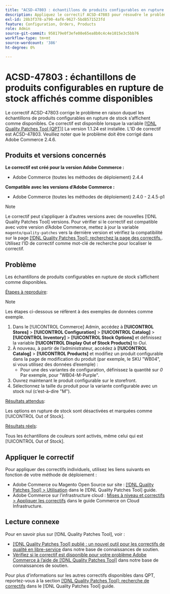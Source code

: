 ```yaml
---
title: "ACSD-47803 : échantillons de produits configurables en rupture de stock affichés comme disponibles"
description: Appliquez le correctif ACSD-47803 pour résoudre le problème Adobe Commerce en raison duquel des échantillons de produits configurables en rupture de stock s’affichaient comme disponibles.
exl-id: 28b3f378-a790-4af6-9627-5bd8571523fd
feature: Configuration, Orders, Products
role: Admin
source-git-commit: 958179e0f3efe08e65ea8b0c4c4e1015e3c5bb76
workflow-type: tm+mt
source-wordcount: '386'
ht-degree: 0%

---
```


# ACSD-47803 : échantillons de produits configurables en rupture de stock affichés comme disponibles

Le correctif ACSD-47803 corrige le problème en raison duquel les échantillons de produits configurables en rupture de stock s’affichent comme disponibles. Ce correctif est disponible lorsque la variable [[!DNL Quality Patches Tool (QPT)]](/help/announcements/adobe-commerce-announcements/magento-quality-patches-released-new-tool-to-self-serve-quality-patches.md) La version 1.1.24 est installée. L’ID de correctif est ACSD-47803. Veuillez noter que le problème doit être corrigé dans Adobe Commerce 2.4.6.

## Produits et versions concernés

**Le correctif est créé pour la version Adobe Commerce :**

* Adobe Commerce (toutes les méthodes de déploiement) 2.4.4

**Compatible avec les versions d’Adobe Commerce :**

* Adobe Commerce (toutes les méthodes de déploiement) 2.4.0 - 2.4.5-p1

>[!NOTE]
>
>Le correctif peut s’appliquer à d’autres versions avec de nouvelles [!DNL Quality Patches Tool] versions. Pour vérifier si le correctif est compatible avec votre version d’Adobe Commerce, mettez à jour la variable `magento/quality-patches` vers la dernière version et vérifiez la compatibilité sur la page [[!DNL Quality Patches Tool]: recherchez la page des correctifs.](https://experienceleague.adobe.com/tools/commerce-quality-patches/index.html). Utilisez l’ID de correctif comme mot-clé de recherche pour localiser le correctif.

## Problème

Les échantillons de produits configurables en rupture de stock s’affichent comme disponibles.

<u>Étapes à reproduire</u>:

>[!NOTE]
>
>Les étapes ci-dessous se réfèrent à des exemples de données comme exemple.

1. Dans le [!UICONTROL Commerce] Admin, accédez à **[!UICONTROL Stores]** > **[!UICONTROL Configuration]** > **[!UICONTROL Catalog]** > **[!UICONTROL Inventory]** > **[!UICONTROL Stock Options]** et définissez la variable **[!UICONTROL Display Out of Stock Products]** to *Oui*.
1. À nouveau, à partir de l’administrateur, accédez à **[!UICONTROL Catalog]** > **[!UICONTROL Products]** et modifiez un produit configurable dans la page de modification du produit (par exemple, le SKU &quot;WB04&quot;, si vous utilisez des données d’exemple) :
   * Pour une des variantes de configuration, définissez la quantité sur *0* Par exemple, pour &quot;WB04-M-Purple&quot;.
1. Ouvrez maintenant le produit configurable sur le storefront.
1. Sélectionnez la taille du produit pour la variante configurable avec un stock nul (c’est-à-dire &quot;M&quot;).

<u>Résultats attendus</u>:

Les options en rupture de stock sont désactivées et marquées comme [!UICONTROL Out of Stock].

<u>Résultats réels</u>:

Tous les échantillons de couleurs sont activés, même celui qui est [!UICONTROL Out of Stock].

## Appliquer le correctif

Pour appliquer des correctifs individuels, utilisez les liens suivants en fonction de votre méthode de déploiement :

* Adobe Commerce ou Magento Open Source sur site : [[!DNL Quality Patches Tool] > Utilisation](https://experienceleague.adobe.com/docs/commerce-operations/tools/quality-patches-tool/usage.html) dans le [!DNL Quality Patches Tool] guide.
* Adobe Commerce sur l’infrastructure cloud : [Mises à niveau et correctifs > Appliquer les correctifs](https://experienceleague.adobe.com/docs/commerce-cloud-service/user-guide/develop/upgrade/apply-patches.html) dans le guide Commerce on Cloud Infrastructure.

## Lecture connexe

Pour en savoir plus sur [!DNL Quality Patches Tool], voir :

* [[!DNL Quality Patches Tool] publié : un nouvel outil pour les correctifs de qualité en libre-service](/help/announcements/adobe-commerce-announcements/magento-quality-patches-released-new-tool-to-self-serve-quality-patches.md) dans notre base de connaissances de soutien.
* [Vérifiez si le correctif est disponible pour votre problème Adobe Commerce à l’aide de [!DNL Quality Patches Tool]](/help/support-tools/patches-available-in-qpt-tool/check-patch-for-magento-issue-with-magento-quality-patches.md) dans notre base de connaissances de soutien.

Pour plus d’informations sur les autres correctifs disponibles dans QPT, reportez-vous à la section [[!DNL Quality Patches Tool]: recherche de correctifs](https://experienceleague.adobe.com/tools/commerce-quality-patches/index.html) dans le [!DNL Quality Patches Tool] guide.
